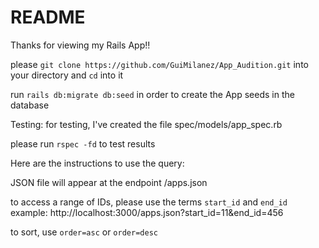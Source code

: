 # README

Thanks for viewing my Rails App!!

please `git clone https://github.com/GuiMilanez/App_Audition.git` into your directory and `cd` into it

run `rails db:migrate db:seed` in order to create the App seeds in the database


Testing:
for testing, I've created the file spec/models/app_spec.rb

please run `rspec -fd` to test results

Here are the instructions to use the query:

JSON file will appear at the endpoint /apps.json

to access a range of IDs, please use the terms `start_id` and `end_id`
example: http://localhost:3000/apps.json?start_id=11&end_id=456

to sort, use `order=asc` or `order=desc`


